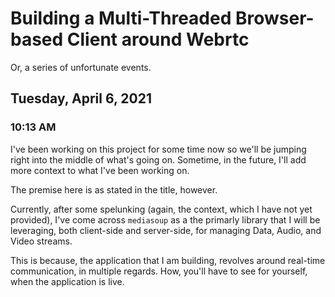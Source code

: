 # Building a Multi-Threaded Browser-based Client around Webrtc
Or, a series of unfortunate events.

## Tuesday, April 6, 2021
### 10:13 AM
I've been working on this project for some time now so we'll be jumping right
into the middle of what's going on. Sometime, in the future, I'll add more
context to what I've been working on.

The premise here is as stated in the title, however.

Currently, after some spelunking (again, the context, which I have not yet
provided), I've come across `mediasoup` as a the primarly library that I will 
be leveraging, both client-side and server-side, for managing Data, Audio, and
Video streams.

This is because, the application that I am building, revolves around real-time
communication, in multiple regards. How, you'll have to see for yourself, when
the application is live.

